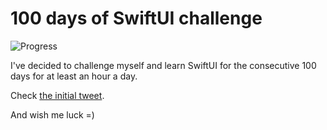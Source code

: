# 100 days of SwiftUI challenge

![Progress](https://progress-bar.dev/20/?title=23h%2058m%20)


I've decided to challenge myself and learn SwiftUI for the consecutive 100 days for at least an hour a day.

Check [the initial tweet](https://twitter.com/ck3g/status/1188362654324318208).

And wish me luck =)

